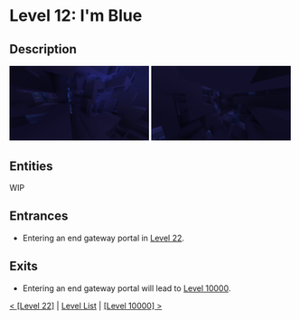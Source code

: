 # Level 12: I'm Blue

## Description
<img src="./img/Level_62_0.png" width="49%" />
<img src="./img/Level_62_1.png" width="49%" />

## Entities
WIP

## Entrances
* Entering an end gateway portal in <a href="./Level_22.md">Level 22</a>.

## Exits
* Entering an end gateway portal will lead to <a href="./Level_10000.md">Level 10000</a>.

<a href="./Level_22.md">< [Level 22]</a> | <a href="./Levels.md">Level List</a> | <a href="./Level_10000.md">[Level 10000] ></a>
